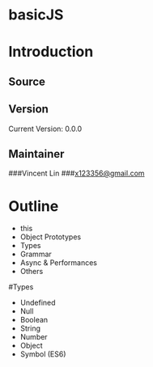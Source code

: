 # basicJS
# Introduction

## Source

## Version
Current Version: 0.0.0

## Maintainer
###Vincent Lin
###x123356@gmail.com

# Outline
- this
- Object Prototypes
- Types
- Grammar
- Async & Performances
- Others

#Types
- Undefined
- Null
- Boolean
- String
- Number
- Object
- Symbol (ES6)